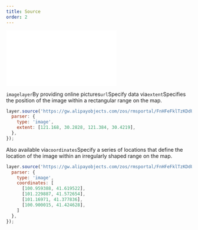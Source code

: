 ```yaml
---
title: Source
order: 2
---
```


<embed src="@/docs/api/common/style.md"></embed>

`imagelayer`By providing online pictures`url`Specify data via`extent`Specifies the position of the image within a rectangular range on the map.

```js
layer.source('https://gw.alipayobjects.com/zos/rmsportal/FnHFeFklTzKDdUESRNDv.jpg', {
  parser: {
    type: 'image',
    extent: [121.168, 30.2828, 121.384, 30.4219],
  },
});
```

Also available via`coordinates`Specify a series of locations that define the location of the image within an irregularly shaped range on the map.

```js
layer.source('https://gw.alipayobjects.com/zos/rmsportal/FnHFeFklTzKDdUESRNDv.jpg', {
  parser: {
    type: 'image',
    coordinates: [
      [100.959388, 41.619522],
      [101.229887, 41.572654],
      [101.16971, 41.377836],
      [100.900015, 41.424628],
    ]
  },
});
```
